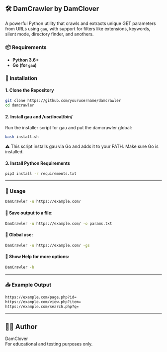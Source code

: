 ## 🛠️ DamCrawler by DamClover

A powerful Python utility that crawls and extracts unique GET parameters from URLs using `gau`, with support for filters like extensions, keywords, silent mode, directory finder, and anothers.  

### 📦 Requirements

- **Python 3.6+**
- **Go (for `gau`)**

### 🔧 Installation

#### 1. Clone the Repository
```bash
git clone https://github.com/yourusername/damcrawler
cd damcrawler
```

#### 2. Install gau and /usr/local/bin/

Run the installer script for gau and put the damcrawler global:

```bash
bash install.sh
```

⚠️ This script installs gau via Go and adds it to your PATH. Make sure Go is installed.

#### 3. Install Python Requirements

```bash
pip3 install -r requirements.txt
```

---

### 🚀 Usage

```bash
DamCrawler -u https://example.com/
```

#### 🔹 Save output to a file:

```bash
DamCrawler -u https://example.com/ -o params.txt
```

#### 🔹 Global use:

```bash
DamCrawler -u https://example.com/ -gs
```

#### 🔹 Show Help for more options:

```bash
DamCrawler -h
```

---

### 📥 Example Output

```bash
https://example.com/page.php?id=
https://example.com/view.php?item=
https://example.com/search.php?q=
```

---

## 🧑‍💻 Author

DamClover  
For educational and testing purposes only.
